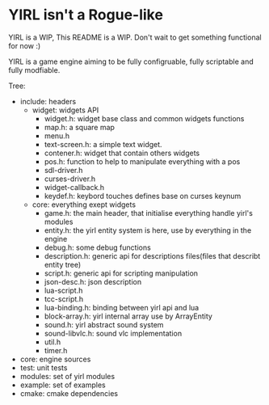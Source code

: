 # YIRL isn't a Rogue-like

YIRL is a WIP,
This README is a WIP.
Don't wait to get something functional for now :)

YIRL is a game engine aiming to be fully configruable, fully scriptable and
fully modfiable.

Tree:

* include: headers
  * widget: widgets API
    * widget.h: widget base class and common widgets functions
    * map.h: a square map
    * menu.h
    * text-screen.h: a simple text widget.
    * contener.h: widget that contain others widgets
    * pos.h: function to help to manipulate everything with a pos
    * sdl-driver.h
    * curses-driver.h
    * widget-callback.h
    * keydef.h: keybord touches defines base on curses keynum
  * core: everything exept widgets
    * game.h: the main header, that initialise everything handle yirl's modules
    * entity.h: the yirl entity system is here, use by everything in the engine
    * debug.h: some debug functions
    * description.h: generic api for descriptions files(files that describt entity tree)
    * script.h: generic api for scripting manipulation
    * json-desc.h: json description
    * lua-script.h
    * tcc-script.h
    * lua-binding.h: binding between yirl api and lua
    * block-array.h: yirl internal array use by ArrayEntity
    * sound.h: yirl abstract sound system
    * sound-libvlc.h: sound vlc implementation
    * util.h
    * timer.h
* core: engine sources
* test: unit tests
* modules: set of yirl modules
* example: set of examples
* cmake: cmake dependencies
